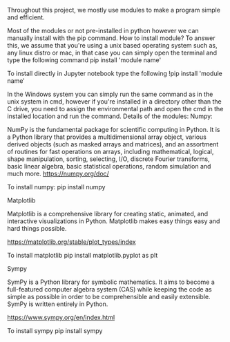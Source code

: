 Throughout this project, we mostly use modules to make a program simple and efficient.

Most of the modules or not pre-installed in python however we can manually install with the pip command.
How to install module?
To answer this, we assume that you're using a unix based operating system such as, any linux distro or mac, in that case you can simply open the terminal and type the following command
pip install 'module name'

To install directly in Jupyter notebook type the following
!pip install 'module name'

In the Windows system you can simply run the same command as in the unix system in cmd, however if you're installed in a directory other than the C drive, you need to assign the environmental path and open the cmd in the installed location and run the command.
Details of the modules:
Numpy:

NumPy is the fundamental package for scientific computing in Python. It is a Python library that provides a multidimensional array object, various derived objects (such as masked arrays and matrices), and an assortment of routines for fast operations on arrays, including mathematical, logical, shape manipulation, sorting, selecting, I/O, discrete Fourier transforms, basic linear algebra, basic statistical operations, random simulation and much more.
https://numpy.org/doc/

To install numpy:
pip install numpy

Matplotlib

Matplotlib is a comprehensive library for creating static, animated, and interactive visualizations in Python. Matplotlib makes easy things easy and hard things possible.

https://matplotlib.org/stable/plot_types/index

To install matplotlib
pip install matplotlib.pyplot as plt

Sympy

SymPy is a Python library for symbolic mathematics. It aims to become a full-featured computer algebra system (CAS) while keeping the code as simple as possible in order to be comprehensible and easily extensible. SymPy is written entirely in Python.

https://www.sympy.org/en/index.html

To install sympy
pip install sympy

